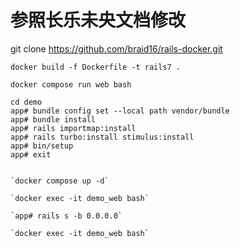 # 参照长乐未央文档修改

git clone https://github.com/braid16/rails-docker.git

`docker build -f Dockerfile -t rails7 .`

`docker compose run web bash` 


```shell
cd demo
app# bundle config set --local path vendor/bundle
app# bundle install
app# rails importmap:install
app# rails turbo:install stimulus:install
app# bin/setup
app# exit


`docker compose up -d`

`docker exec -it demo_web bash`

`app# rails s -b 0.0.0.0`

`docker exec -it demo_web bash`



